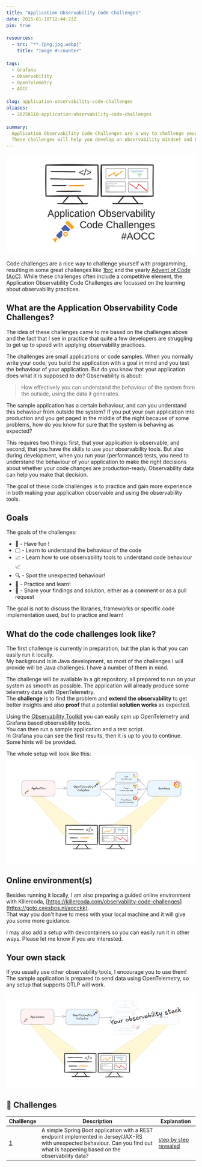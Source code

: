 ```yaml
---
title: "Application Observability Code Challenges"
date: 2025-01-10T12:44:23Z
pin: true

resources:
  - src: "**.{png,jpg,webp}"
    title: "Image #:counter"

tags:
  - Grafana
  - Observability
  - OpenTelemetry
  - AOCC

slug: application-observability-code-challenges
aliases:
  - 20250110-application-observability-code-challenges

summary:
  Application Observability Code Challenges are a way to challenge yourself to improve the observability of a sample application. Of course, this application has some surprises that you probably did not expect. 
  These challenges will help you develop an observability mindset and become more familiar with your observability tools.
---
```


![Application Observability Code Challenges](aocc_small.png)

Code challenges are a nice way to challenge yourself with programming, resulting in some great challenges like [1brc](https://github.com/gunnarmorling/1brc) and the yearly [Advent of Code (AoC)](https://adventofcode.com). 
While these challenges often include a competitive element, the Application Observability Code Challenges are focussed on the learning about observability practices.

## What are the Application Observability Code Challenges?
The idea of these challenges came to me based on the challenges above and the fact that I see in practice that quite a few developers are struggling to get up to speed with applying observability practices.

The challenges are small applications or code samples. When you normally write your code, you build the application with a goal in mind and you test the behaviour of your application.
But do you know that your application does what it is supposed to do? Observability is about:

> How effectively you can understand the behaviour of the system from the outside, using the data it generates.

The sample application has a certain behaviour, and can you understand this behaviour from outside the system?
If you put your own application into production and you get paged in the middle of the night because of some problems, how do you know for sure that the system is behaving as expected?

This requires two things: first, that your application is observable, and second, that you have the skills to use your observability tools.
But also during development, when you run your (performance) tests, you need to understand the behaviour of your application to make the right decisions about whether your code changes are production-ready.
Observability data can help you make that decision.

The goal of these code challenges is to practice and gain more experience in both making your application observable and using the observability tools.

## Goals
The goals of the challenges:
- 🎉 - Have fun !
- 🖵 - Learn to understand the behaviour of the code
- 📈 - Learn how to use observability tools to understand code behaviour 📈
- 🔍 - Spot the unexpected behaviour!
- 🤗 - Practice and learn!
- 🎁 - Share your findings and solution, either as a comment or as a pull request

The goal is not to discuss the libraries, frameworks or specific code implementation used, but to practice and learn!

## What do the code challenges look like?

The first challenge is currently in preparation, but the plan is that you can easily run it locally.   
My background is in Java development, so most of the challenges I will provide will be Java challenges. I have a number of them in mind.

The challenge will be available in a git repository, all prepared to run on your system as smooth as possible.
The application will already produce some telemetry data with OpenTelemetry.  
The **challenge** is to find the problem and **extend the observability** to get better insights and also **proof** that a potential **solution works** as expected.

Using the [Observability Toolkit](https://github.com/cbos/observability-toolkit) you can easily spin up OpenTelemetry and Grafana based observability tools.   
You can then run a sample application and a test script.   
In Grafana you can see the first results, then it is up to you to continue. Some hints will be provided.

The whole setup will look like this:    
![Application Observability flow](flow.png)

## Online environment(s)

Besides running it locally, I am also preparing a guided online environment with Killercoda, [https://killercoda.com/observability-code-challenges](https://goto.ceesbos.nl/aocckk).   
That way you don't have to mess with your local machine and it will give you some more guidance.

I may also add a setup with devcontainers so you can easily run it in other ways. Please let me know if you are interested.

## Your own stack

If you usually use other observability tools, I encourage you to use them!   
The sample application is prepared to send data using OpenTelemetry, so any setup that supports OTLP will work.

![Application Observability flow with own stack](flow_with_own_stack.png)

## 📣 Challenges



| Challlenge                 | Description                                                                                                                                                                        | Explanation                                                 |
|----------------------------|------------------------------------------------------------------------------------------------------------------------------------------------------------------------------------|-------------------------------------------------------------|
| [1](../aocc-challenge-01)  | A simple Spring Boot application with a REST endpoint implemented in Jersey/JAX-RS with unexpected behaviour. Can you find out what is happening based on the observability data?  | [step by step revealed](../aocc-challenge-01-step-by-step)  |



